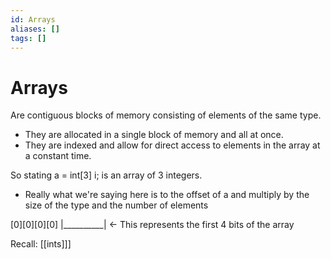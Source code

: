 ```yaml
---
id: Arrays
aliases: []
tags: []
---
```



# Arrays
Are contiguous blocks of memory consisting of elements of the same type.
- They are allocated in a single block of memory and all at once.
- They are indexed and allow for direct access to elements in the array at a constant time.

So stating a = int[3] i; is an array of 3 integers.
- Really what we're saying here is to the offset of a and multiply by the size of the type and the number of elements

[0][0][0][0]
|__________| <- This represents the first 4 bits of the array 

Recall: [[ints]]]
